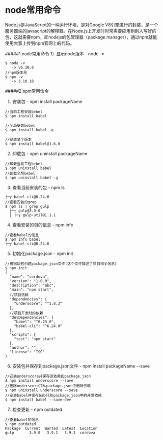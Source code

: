 # node常用命令
Node.js是JavaScript的一种运行环境，是对Google V8引擎进行的封装，是一个服务器端的javascript的解释器。在Node.js上开发时时常需要应用到别人写好的包，这就需要npm，即nodejs的包管理器（package manager），通过npm就能使用大家上传到npm官网上的代码。

#####1.node常用命令
1）显示node版本 - node -v

 ```
 $ node -v
    -> v6.10.0
 //npm版本号   
 $ npm -v
    -> 3.10.10
 ```
 
 #####2.npm常用命令

1) 安装包 - npm install packageName
```
//当前工程安装bebel
$ npm install babel

//全局安装bebel
$ npm install babel -g

//安装某个版本
$ npm install babel@1.6.0

```
2) 卸载包 - npm uninstall packageName
```
//卸载当前工程bebel
$ npm uninstall babel
//卸载全局bebel
$ npm uninstall babel -g
```
3) 查看当前安装的包 - npm ls
```
├─┬ babel-cli@6.24.0
//查看安装的grep
$ npm ls | grep gulp
  ├─┬ gulp@3.0.0
  │ ├─┬ gulp-util@1.1.1
```
4) 查看安装的包的信息  - npm info
```
//查看babel的信息
$ npm info babel
├─┬ babel-cli@6.24.0
```
5) 初始化package.json  - npm init
```
//根据回答创建package.json文件(这个文件描述了项目相关信息)
$ npm init
{
  "name": "cordova",
  "version": "1.0.0",
  "description": "abc",
  "main": "npm start",
  //项目依赖
  "dependencies": {
    "underscore": "^1.8.3"
  },
  //项目开发时的依赖
  "devDependencies": {
    "babel": "^6.23.0",
    "babel-cli": "^6.24.0"
  },
  "scripts": {
    "test": "npm start"
  },
  "author": "",
  "license": "ISC"
}
```

6) 安装包并保存到package.json文件  - npm install packageName --save
```
//安装underscore并保存该依赖到package.json
$ npm install underscore --save
//删除underscore并从package.json中删除依赖
$ npm uninstall underscore --save
//安装babel并保存babel到package.json中的开发依赖
$ npm install babel --save-dev
```
7) 检查更新  - npm outdated
```
//查看babel的信息
$ npm outdated
Package  Current  Wanted  Latest  Location
gulp       3.0.0   3.9.1   3.9.1  cordova
```

